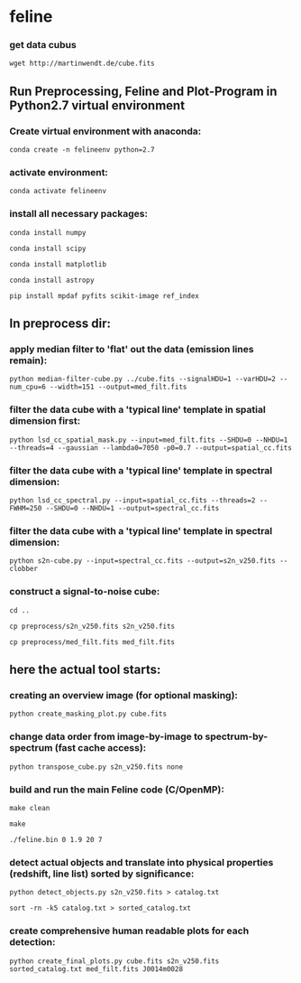 # feline

### get data cubus
```
wget http://martinwendt.de/cube.fits
```

## Run Preprocessing, Feline and Plot-Program in Python2.7 virtual environment

### Create virtual environment with anaconda:
```
conda create -n felineenv python=2.7
```
### activate environment:
```
conda activate felineenv
```
### install all necessary packages:

```
conda install numpy
```
```
conda install scipy
```
```
conda install matplotlib
```
```
conda install astropy
```
```
pip install mpdaf pyfits scikit-image ref_index
```
## In preprocess dir:
### apply median filter to 'flat' out the data (emission lines remain):
```
python median-filter-cube.py ../cube.fits --signalHDU=1 --varHDU=2 --num_cpu=6 --width=151 --output=med_filt.fits
```
### filter the data cube with a 'typical line' template in spatial dimension first:
```
python lsd_cc_spatial_mask.py --input=med_filt.fits --SHDU=0 --NHDU=1 --threads=4 --gaussian --lambda0=7050 -p0=0.7 --output=spatial_cc.fits
```
### filter the data cube with a 'typical line' template in spectral dimension:
```
python lsd_cc_spectral.py --input=spatial_cc.fits --threads=2 --FWHM=250 --SHDU=0 --NHDU=1 --output=spectral_cc.fits
```
### filter the data cube with a 'typical line' template in spectral dimension:
```
python s2n-cube.py --input=spectral_cc.fits --output=s2n_v250.fits --clobber
```
### construct a signal-to-noise cube:
```
cd ..
```
```
cp preprocess/s2n_v250.fits s2n_v250.fits
```
```
cp preprocess/med_filt.fits med_filt.fits
```

## here the actual tool starts:

### creating an overview image (for optional masking):
```
python create_masking_plot.py cube.fits
```
### change data order from image-by-image to spectrum-by-spectrum (fast cache access):
```
python transpose_cube.py s2n_v250.fits none
```
### build and run the main Feline code (C/OpenMP):
```
make clean
```
```
make
```
```
./feline.bin 0 1.9 20 7
```
### detect actual objects and translate into physical properties (redshift, line list) sorted by significance:
```
python detect_objects.py s2n_v250.fits > catalog.txt
```
```
sort -rn -k5 catalog.txt > sorted_catalog.txt
```
### create comprehensive human readable plots for each detection:
```
python create_final_plots.py cube.fits s2n_v250.fits sorted_catalog.txt med_filt.fits J0014m0028
```
